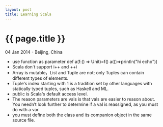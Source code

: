 ```yaml
---
layout: post
title: Learning Scala
---
```


{{ page.title }}
================

<p class="meta">04 Jan 2014 - Beijing, China</p>

* use function as parameter
     def a(f:() => Unit)=f()
     a(()=>println("hi echo"))
* Scala don't support i++ and ++i
* Array is mutable，List and Tuple are not; only Tuples can contain different types of elements.
* Tuple's index starting with 1 is a tradition set by other languages with statically typed tuples, such as Haskell and ML.
* public is Scala's default access level.
* The reason parameters are vals is that vals are easier to reason about. You needn’t look further to determine if a val is reassigned, as you must do with a var.
* you must define both the class and its companion object in the same source file.



